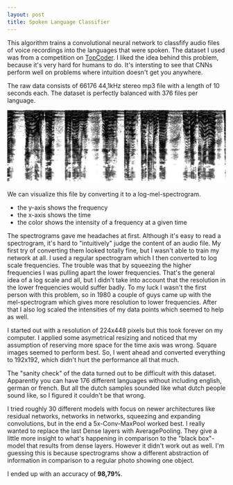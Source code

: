 ```yaml
---
layout: post
title: Spoken Language Classifier
---
```


This algorithm trains a convolutional neural network to classfify audio files of voice recordings into the languages that were spoken. The dataset I used was from a competition on [TopCoder](https://goo.gl/G5XBJl). I liked the idea behind this problem, because it's very hard for humans to do. It's intersting to see that CNNs perform well on problems where intuition doesn't get you anywhere.

The raw data consists of 66176 44,1kHz stereo mp3 file with a length of 10 seconds each. The dataset is perfectly balanced with 376 files per language.

![Spectrogram](/assets/img/specbw.jpg)

We can visualize this file by converting it to a log-mel-spectrogram.

- the y-axis shows the frequency
- the x-axis shows the time
- the color shows the intensity of a frequency at a given time

The spectrograms gave me headaches at first. Although it's easy to read a spectrogram, it's hard to "intuitively" judge the content of an audio file. My first try of converting them looked totally fine, but I wasn't able to train my network at all. I used a regular spectrogram which I then converted to log scale frequencies. The trouble was that by squeezing the higher frequencies I was pulling apart the lower frequencies. That's the general idea of a log scale and all, but I didn't take into account that the resolution in the lower frequencies would suffer badly. To my luck I wasn't the first person with this problem, so in 1980 a couple of guys came up with the mel-spectrogram which gives more resolution to lower frequencies. After that I also log scaled the intensities of my data points which seemed to help as well.

I started out with a resolution of 224x448 pixels but this took forever on my computer. I applied some asymetrical resizing and noticed that my assumption of reserving more space for the time axis was wrong. Square images seemed to perform best. So, I went ahead and converted everything to 192x192, which didn't hurt the performance all that much.

The "sanity check" of the data turned out to be difficult with this dataset. Apparently you can have 176 different languages without including english, german or french. But all the dutch samples sounded like what dutch people sound like, so I figured it couldn't be that wrong.

I tried roughly 30 different models with focus on newer architectures like residual networks, networks in networks, squeezing and expanding convolutions, but in the end a 5x-Conv-MaxPool worked best. I really wanted to replace the last Dense layers with AveragePooling. They give a little more insight to what's happening in comparison to the "black box"-model that results from dense layers. However it didn't work out as well. I'm guessing this is because spectrograms show a different abstraction of information in comparison to a regular photo showing one object.

I ended up with an accuracy of **98,79%**.